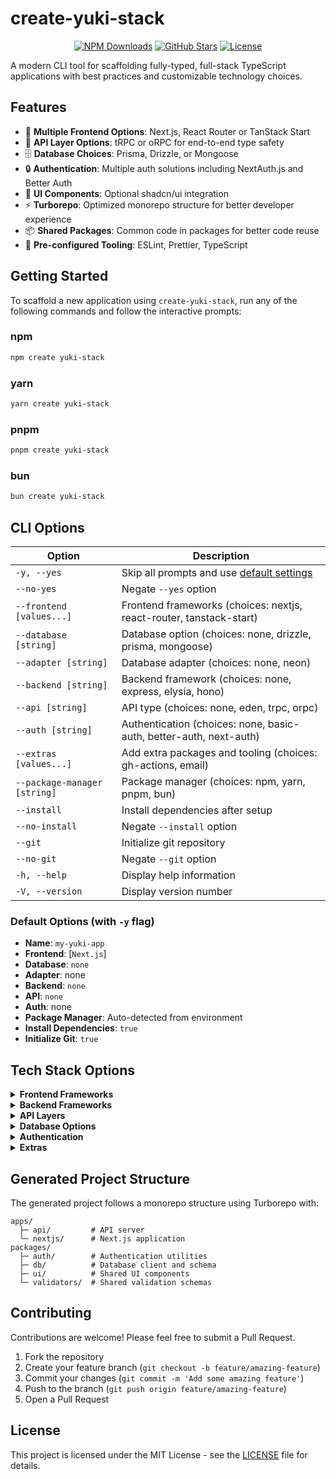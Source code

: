 # create-yuki-stack

<div align="center">

[![NPM Downloads](https://img.shields.io/npm/dw/create-yuki-stack)](https://www.npmjs.com/package/create-yuki-stack)
[![GitHub Stars](https://img.shields.io/github/stars/tiesen243/create-yuki-stack)](https://github.com/tiesen243/create-yuki-stack)
[![License](https://img.shields.io/npm/l/create-yuki-stack)](https://github.com/tiesen243/create-yuki-stack/blob/main/LICENSE)

</div>

A modern CLI tool for scaffolding fully-typed, full-stack TypeScript applications with best practices and customizable technology choices.

## Features

- 🚀 **Multiple Frontend Options**: Next.js, React Router or TanStack Start
- 🔄 **API Layer Options**: tRPC or oRPC for end-to-end type safety
- 🗄️ **Database Choices**: Prisma, Drizzle, or Mongoose
- 🔒 **Authentication**: Multiple auth solutions including NextAuth.js and Better Auth
- 🎨 **UI Components**: Optional shadcn/ui integration
- ⚡ **Turborepo**: Optimized monorepo structure for better developer experience
- 📦 **Shared Packages**: Common code in packages for better code reuse
- 🔧 **Pre-configured Tooling**: ESLint, Prettier, TypeScript

## Getting Started

To scaffold a new application using `create-yuki-stack`, run any of the following commands and follow the interactive prompts:

### npm

```bash
npm create yuki-stack
```

### yarn

```bash
yarn create yuki-stack
```

### pnpm

```bash
pnpm create yuki-stack
```

### bun

```bash
bun create yuki-stack
```

## CLI Options

| Option                       | Description                                                                |
| ---------------------------- | -------------------------------------------------------------------------- |
| `-y, --yes`                  | Skip all prompts and use [default settings](#default-options-with--y-flag) |
| `--no-yes`                   | Negate `--yes` option                                                      |
| `--frontend [values...]`     | Frontend frameworks (choices: nextjs, react-router, tanstack-start)        |
| `--database [string]`        | Database option (choices: none, drizzle, prisma, mongoose)                 |
| `--adapter [string]`         | Database adapter (choices: none, neon)                                     |
| `--backend [string]`         | Backend framework (choices: none, express, elysia, hono)                   |
| `--api [string]`             | API type (choices: none, eden, trpc, orpc)                                 |
| `--auth [string]`            | Authentication (choices: none, basic-auth, better-auth, next-auth)         |
| `--extras [values...]`       | Add extra packages and tooling (choices: gh-actions, email)                |
| `--package-manager [string]` | Package manager (choices: npm, yarn, pnpm, bun)                            |
| `--install`                  | Install dependencies after setup                                           |
| `--no-install`               | Negate `--install` option                                                  |
| `--git`                      | Initialize git repository                                                  |
| `--no-git`                   | Negate `--git` option                                                      |
| `-h, --help`                 | Display help information                                                   |
| `-V, --version`              | Display version number                                                     |

### Default Options (with `-y` flag)

- **Name**: `my-yuki-app`
- **Frontend**: [`Next.js`]
- **Database**: `none`
- **Adapter**: none
- **Backend**: `none`
- **API**: `none`
- **Auth**: none
- **Package Manager**: Auto-detected from environment
- **Install Dependencies**: `true`
- **Initialize Git**: `true`

## Tech Stack Options

<details>
<summary><b>Frontend Frameworks</b></summary>

- **Next.js**: The React Framework for the Web
- **React Router**: A user‑obsessed, standards‑focused, multi‑strategy router you can deploy anywhere
- **TanStack Start**: Full-stack React and Solid framework powered by TanStack Router

</details>

<details>
<summary><b>Backend Frameworks</b></summary>

- **Elysia**: Ergonomic Framework for Humans & Fox Girls
- **Express**: Fast, unopinionated, minimalist web framework for Node.js
- **Hono**: Fast, lightweight, built on Web Standards. Support for any JavaScript runtime

</details>

<details>
<summary><b>API Layers</b></summary>

- **eden**: End-to-end type-safe APIs with Elysia
- **tRPC**: Move Fast and Break Nothing. End-to-end typesafe APIs made easy
- **oRPC**: Easy to build APIs that are end-to-end type-safe and adhere to OpenAPI standards

</details>

<details>
<summary><b>Database Options</b></summary>

- **Drizzle**: A lightweight and performant TypeScript ORM with developer experience in mind
- **Prisma**: Ship at lightning speed, and scale to a global audience effortlessly with our next-gen serverless Postgres database
- **Mongoose**: Elegant MongoDB object modeling for Node.js

</details>

<details>
<summary><b>Authentication</b></summary>

- **Basic Auth**: Basic authentication built from scratch based on [Lucia](https://lucia-auth.com)
- **Better Auth**: The most comprehensive authentication framework for TypeScript
- **Next Auth**: Authentication for Next.js applications

</details>

<details>
<summary><b>Extras</b></summary>

- **Github Actions**: Automated CI/CD workflows for: `format`, `lint`, `typecheck` with reusable setup actions supporting multiple package managers (npm, yarn, pnpm, bun)
- **Email**: Send transactional emails using `Resend` API with customizable `React Email` templates

</details>

## Generated Project Structure

The generated project follows a monorepo structure using Turborepo with:

```
apps/
  ├─ api/         # API server
  └─ nextjs/      # Next.js application
packages/
  ├─ auth/        # Authentication utilities
  ├─ db/          # Database client and schema
  ├─ ui/          # Shared UI components
  └─ validators/  # Shared validation schemas
```

## Contributing

Contributions are welcome! Please feel free to submit a Pull Request.

1. Fork the repository
2. Create your feature branch (`git checkout -b feature/amazing-feature`)
3. Commit your changes (`git commit -m 'Add some amazing feature'`)
4. Push to the branch (`git push origin feature/amazing-feature`)
5. Open a Pull Request

## License

This project is licensed under the MIT License - see the [LICENSE](LICENSE) file for details.
